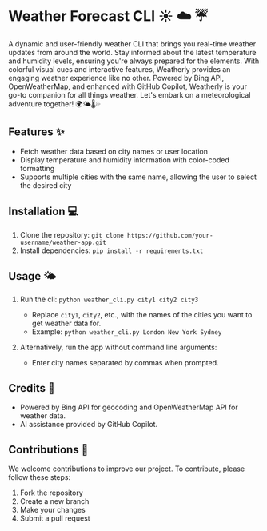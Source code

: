 # Weather Forecast CLI :sunny: :cloud: :umbrella:

A dynamic and user-friendly weather CLI that brings you real-time weather updates from around the world. Stay informed about the latest temperature and humidity levels, ensuring you're always prepared for the elements. With colorful visual cues and interactive features, Weatherly provides an engaging weather experience like no other. Powered by Bing API, OpenWeatherMap, and enhanced with GitHub Copilot, Weatherly is your go-to companion for all things weather. Let's embark on a meteorological adventure together! 🌍🌤️🌡️💦

## Features :sparkles:

- Fetch weather data based on city names or user location
- Display temperature and humidity information with color-coded formatting
- Supports multiple cities with the same name, allowing the user to select the desired city


## Installation :computer:

1. Clone the repository: `git clone https://github.com/your-username/weather-app.git`
2. Install dependencies: `pip install -r requirements.txt`


## Usage :sun_behind_small_cloud:

1. Run the cli: `python weather_cli.py city1 city2 city3`
   - Replace `city1`, `city2`, etc., with the names of the cities you want to get weather data for.
   - Example: `python weather_cli.py London New York Sydney`

2. Alternatively, run the app without command line arguments:
   - Enter city names separated by commas when prompted.


## Credits :clap:

- Powered by Bing API for geocoding and OpenWeatherMap API for weather data.
- AI assistance provided by GitHub Copilot.


## Contributions :raising_hand:

We welcome contributions to improve our project. To contribute, please follow these steps:

1. Fork the repository
2. Create a new branch
3. Make your changes
4. Submit a pull request



